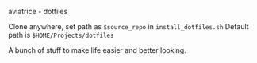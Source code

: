 aviatrice - dotfiles

Clone anywhere, set path as `$source_repo` in `install_dotfiles.sh`
Default path is `$HOME/Projects/dotfiles`

A bunch of stuff to make life easier and better looking.
